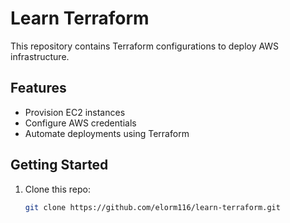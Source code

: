 # Learn Terraform

This repository contains Terraform configurations to deploy AWS infrastructure.

## Features
- Provision EC2 instances
- Configure AWS credentials
- Automate deployments using Terraform

## Getting Started
1. Clone this repo:
   ```sh
   git clone https://github.com/elorm116/learn-terraform.git
